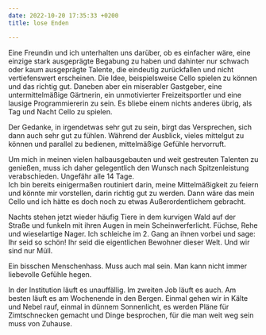 ```yaml
---
date: 2022-10-20 17:35:33 +0200
title: lose Enden

---
```

Eine Freundin und ich unterhalten uns darüber, ob es einfacher wäre, eine einzige stark ausgeprägte Begabung zu haben und dahinter nur schwach oder kaum ausgeprägte Talente, die eindeutig zurückfallen und nicht vertiefenswert erscheinen. Die Idee, beispielsweise Cello spielen zu können und das richtig gut. Daneben aber ein miserabler Gastgeber, eine untermittelmäßige Gärtnerin, ein unmotivierter Freizeitsportler und eine lausige Programmiererin zu sein. Es bliebe einem nichts anderes übrig, als Tag und Nacht Cello zu spielen.

Der Gedanke, in irgendetwas sehr gut zu sein, birgt das Versprechen, sich dann auch sehr gut zu fühlen. Während der Ausblick, vieles mittelgut zu können und parallel zu bedienen, mittelmäßige Gefühle hervorruft.

Um mich in meinen vielen halbausgebauten und weit gestreuten Talenten zu genießen, muss ich daher gelegentlich den Wunsch nach Spitzenleistung verabschieden. Ungefähr alle 14 Tage.  
Ich bin bereits einigermaßen routiniert darin, meine Mittelmäßigkeit zu feiern und könnte mir vorstellen, darin richtig gut zu werden. Dann wäre das mein Cello und ich hätte es doch noch zu etwas Außerordentlichem gebracht.

Nachts stehen jetzt wieder häufig Tiere in dem kurvigen Wald auf der Straße und funkeln mit ihren Augen in mein Scheinwerferlicht. Füchse, Rehe und wieselartige Nager. Ich schleiche im 2. Gang an ihnen vorbei und sage: Ihr seid so schön! Ihr seid die eigentlichen Bewohner dieser Welt. Und wir sind nur Müll.

Ein bisschen Menschenhass. Muss auch mal sein. Man kann nicht immer liebevolle Gefühle hegen.

In der Institution läuft es unauffällig. Im zweiten Job läuft es auch. Am besten läuft es am Wochenende in den Bergen. Einmal gehen wir in Kälte und Nebel rauf, einmal in dünnem Sonnenlicht, es werden Pläne für Zimtschnecken gemacht und Dinge besprochen, für die man weit weg sein muss von Zuhause. 